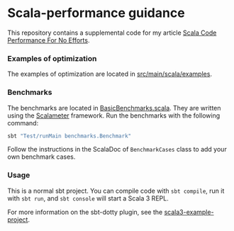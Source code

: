 # Scala-performance guidance 

This repository contains a supplemental code for my article [Scala Code Performance For No Efforts]().

### Examples of optimization

The examples of optimization are located in [src/main/scala/examples](src/main/scala/examples).

### Benchmarks

The benchmarks are located in [BasicBenchmarks.scala](src/test/scala/benchmarks/BasicBenchmarks.scala). 
They are written using the [Scalameter](https://github.com/scalameter/scalameter) framework.
Run the benchmarks with the following command:

```bash
sbt "Test/runMain benchmarks.Benchmark"
```

Follow the instructions in the ScalaDoc of `BenchmarkCases` class to add your own benchmark cases.

### Usage

This is a normal sbt project. You can compile code with `sbt compile`, run it with `sbt
run`, and `sbt console` will start a Scala 3 REPL.

For more information on the sbt-dotty plugin, see the
[scala3-example-project](https://github.com/scala/scala3-example-project/blob/main/README.md).
